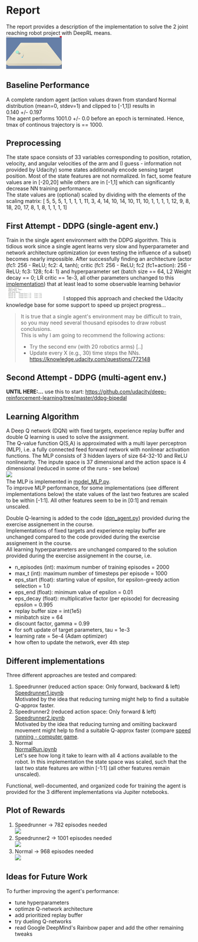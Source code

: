 # Report
The report provides a description of the implementation to solve the 2 joint reaching robot project with DeepRL means.<br>
<img src="./images/Env.jpg" width="30%"> 

## Baseline Performance
A complete random agent (action values drawn from standard Normal distribution (mean=0, stdev=1) and clipped to [-1,1]) results in <br>
<score> 0.140 +/- 0.197 <br>
The agent performs <done steps> 1001.0 +/- 0.0 before an epoch is terminated. Hence, tmax of continous trajectory is == 1000.

## Preprocessing
The state space consists of 33 variables corresponding to position, rotation, velocity, and angular velocities of the arm and (I guess - information not provided by Udacity) some states additionally encode sensing target position.
Most of the state features are not normalized. In fact, some feature values are in [-20,20] while others are in [-1,1] which can significantly decrease NN training performance. <br>
The state values are (optional) scaled by dividing with the elements of the scaling matrix:
[ 5,  5,  5,  1,  1,  1,  1, 11,  3,  4, 14, 10, 14, 10, 11, 10,  1,  1,  1,  1, 12,  9,  8, 18,
 20, 17,  8,  1,  8,  1,  1,  1,  1]


## First Attempt - DDPG (single-agent env.)
Train in the single agent environment with the DDPG algorithm. This is tidious work since a single agent learns very slow and hyperparameter and network architecture optimization (or even testing the influence of a subset) becomes nearly impossible. 
After successfully finding an architecture (actor (fc1: 256 - ReLU; fc2: 4, tanh); critic (fc1: 256 - ReLU; fc2 (fc1+action): 256 - ReLU; fc3: 128; fc4: 1) and hyperparameter set (batch size == 64, L2 Weight decay == 0; LR critic == 1e-3, all other parameters unchanged to this [implementation](https://github.com/udacity/deep-reinforcement-learning/tree/master/ddpg-bipedal))  that at least lead to some observable learning behavior
<img src="./images/FirstAttempt_learning.jpg" width="30%"> 
I stopped this approach and checked the Udacity knowledge base for some support to speed up project progress... <br>
 
> It is true that a single agent's environment may be difficult to train, <br> so you may need several thousand episodes to draw robust conclusions. <br>
> This is why I am going to recommend the following actions:
>   - Try the second env (with 20 robotics arms) [..] <br>
>   - Update every X (e.g., 30) time steps the NNs. <br>
> https://knowledge.udacity.com/questions/772148
 
 
## Second Attempt - DDPG (multi-agent env.)

**UNTIL HERE:...**
 use this to start: https://github.com/udacity/deep-reinforcement-learning/tree/master/ddpg-bipedal
 

## Learning Algorithm
A Deep Q network (DQN) with fixed targets, experience replay buffer and double Q learning is used to solve the assignment. <br>
The Q-value function Q(S,A) is approximated with a multi layer perceptron (MLP), i.e. a fully connected feed forward network with nonlinear activation functions. The MLP consists of 3 hidden layers of size 64-32-10 and ReLU nonlinearity. The inpute space is 37 dimensional and the action space is 4 dimensional (reduced in some of the runs - see below)<br>
<img src="./images/MLP_struc.JPG" width="25%"><br>
The MLP is implemented in [model_MLP.py](model_MLP.py).<br>
To improve MLP performance, for some implementations (see different implementations below) the state values of the last two features are scaled to be within [-1:1]. All other features seem to be in [0:1] and remain unscaled.<br>

Double Q-learning is added to the code ([dqn_agent.py](dqn_agent.py)) provided during the exercise assignement in the course.<br>
Implementations of fixed targets and experience replay buffer are unchanged compared to the code provided during the exercise assignement in the course.<br>
All learning hyperparameters are unchanged compared to the solution provided during the exercise assignement in the course, i.e. <br>
- n_episodes (int): maximum number of training episodes = 2000
- max_t (int): maximum number of timesteps per episode  = 1000
- eps_start (float): starting value of epsilon, for epsilon-greedy action selection = 1.0
- eps_end (float): minimum value of epsilon = 0.01
- eps_decay (float): multiplicative factor (per episode) for decreasing epsilon = 0.995
- replay buffer size = int(1e5) 
- minibatch size = 64
- discount factor, gamma = 0.99
- for soft update of target parameters, tau = 1e-3
- learning rate = 5e-4 (Adam optimizer)
- how often to update the network, ever 4th step

## Different implementations
Three different approaches are tested and compared:
1. Speedrunner (reduced action space: Only forward, backward & left) <br> [Speedrunner1.ipynb](Speedrunner.ipynb) <br> Motivated by the idea that reducing turning might help to find a suitable Q-approx faster.
2. Speedrunner2 (reduced action space: Only forward & left) <br> [Speedrunner2.ipynb](Speedrunner2.ipynb) <br> Motivated by the idea that reducing turning and omiiting backward movement might help to find a suitable Q-approx faster (compare [speed running - computer game](https://www.youtube.com/watch?v=CyhI8Rghaw8).
3. Normal <br> [NormalRun.ipynb](NormalRun.ipynb) <br> Let's see how long it take to learn with all 4 actions available to the robot. In this implementation the state space was scaled, such that the last two state features are within [-1:1] (all other features remain unscaled).

Functional, well-documented, and organized code for training the agent is provided for the 3 different implementations via Jupiter notebooks.
   
## Plot of Rewards
1. Speedrunner -> 782 episodes needed <br> <img src="./images/Solution SpeedRunner1.JPG" width="40%">
2. Speedrunner2 -> 1001 episodes needed <br> <img src="./images/Solution SpeedRunner2_seed43.JPG" width="40%">
3. Normal -> 968 episodes needed <br> <img src="./images/Solution Normal_Scaled.jpg " width="40%">

## Ideas for Future Work
To further improving the agent's performance: 
- tune hyperparameters
- optimze Q-network architecture
- add prioritized replay buffer
- try dueling Q-networks
- read Google DeepMind's Rainbow paper and add the other remaining tweaks
